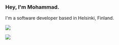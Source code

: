 ### Hey, I'm Mohammad.

I'm a software developer based in Helsinki, Finland. 

![](https://github-readme-stats.vercel.app/api?username=mohammad9574&show_icons=true&theme=nightowl)

![](https://github-readme-stats.vercel.app/api/top-langs/?username=mohammad9574&layout=compact&theme=nightowl&hide=html,css,php&langs_count=6)
